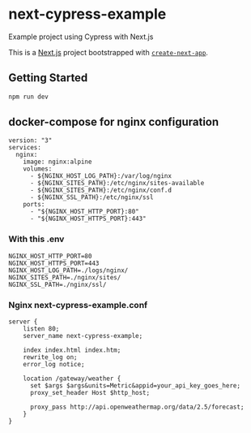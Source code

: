 # next-cypress-example
Example project using Cypress with Next.js

This is a [Next.js](https://nextjs.org/) project bootstrapped with [`create-next-app`](https://github.com/vercel/next.js/tree/canary/packages/create-next-app).

## Getting Started

```bash
npm run dev
```

## docker-compose for nginx configuration
```
version: "3"
services:
  nginx:
    image: nginx:alpine
    volumes:
      - ${NGINX_HOST_LOG_PATH}:/var/log/nginx
      - ${NGINX_SITES_PATH}:/etc/nginx/sites-available
      - ${NGINX_SITES_PATH}:/etc/nginx/conf.d
      - ${NGINX_SSL_PATH}:/etc/nginx/ssl
    ports:
      - "${NGINX_HOST_HTTP_PORT}:80"
      - "${NGINX_HOST_HTTPS_PORT}:443"
```
### With this .env
```
NGINX_HOST_HTTP_PORT=80
NGINX_HOST_HTTPS_PORT=443
NGINX_HOST_LOG_PATH=./logs/nginx/
NGINX_SITES_PATH=./nginx/sites/
NGINX_SSL_PATH=./nginx/ssl/
```
### Nginx next-cypress-example.conf

```
server {
    listen 80;
    server_name next-cypress-example;

    index index.html index.htm;
    rewrite_log on;
    error_log notice;

    location /gateway/weather {
      set $args $args&units=Metric&appid=your_api_key_goes_here;
      proxy_set_header Host $http_host;

      proxy_pass http://api.openweathermap.org/data/2.5/forecast;
    }
}

```
